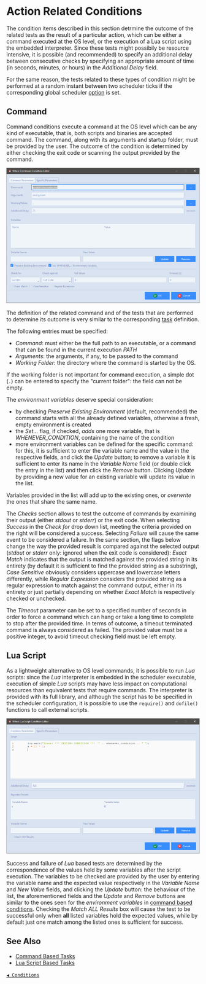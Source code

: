 # Action Related Conditions

The condition items described in this section detrmine the outcome of the related tests as the result of a particular action, which can be either a command executed at the OS level, or the execution of a Lua script using the embedded interpreter. Since these tests might possibily be resource intensive, it is possible (and recommended) to specify an additional delay between consecutive checks by specifying an appropriate amount of time (in seconds, minutes, or hours) in the _Additional Delay_ field.

For the same reason, the tests related to these types of condition might be performed at a random instant between two scheduler ticks if the corresponding global scheduler [option](cfgform.md#scheduler-parameters) is set.


## Command

Command conditions execute a command at the OS level which can be any kind of executable, that is, both scripts and binaries are accepted command. The command, along with its arguments and startup folder, must be provided by the user. The outcome of the condition is determined by either checking the exit code or scanning the output provided by the command.

![WhenCondCommand](graphics/when-cond-command.png)

The definition of the related command and of the tests that are performed to determine its outcome is very similar to the corresponding [task](tasks.md#command) definition.

The following entries must be specified:

* _Command_: must either be the full path to an executable, or a command that can be found in the current execution _PATH_
* _Arguments_: the arguments, if any, to be passed to the command
* _Working Folder_: the directory where the command is started by the OS.

If the working folder is not important for command execution, a simple dot (`.`) can be entered to specify the "current folder": the field can not be empty.

The _environment variables_ deserve special consideration:

* by checking _Preserve Existing Environment_ (default, recommended) the command starts with all the already defined variables, otherwise a fresh, empty environment is created
* the _Set..._ flag, if checked, _adds_ one more variable, that is _WHENEVER_CONDITION_, containing the name of the condition
* more environment variables can be defined for the specific command: for this, it is sufficient to enter the variable name and the value in the respective fields, and click the _Update_ button; to remove a variable it is sufficient to enter its name in the _Variable Name_ field (or double click the entry in the list) and then click the _Remove_ button. Clicking _Update_ by providing a new value for an existing variable will update its value in the list.

Variables provided in the list will add up to the existing ones, or _overwrite_ the ones that share the same name.

The _Checks_ section allows to test the outcome of commands by examining their output (either _stdout_ or _stderr_) or the exit code. When selecting _Success_ in the _Check for_ drop down list, meeting the criteria provided on the right will be considered a success. Selecting _Failure_ will cause the same event to be considered a failure. In the same section, the flags below change the way the provided result is compared against the selected output (_stdout_ or _stderr_ only: ignored when the exit code is considered): _Exact Match_ indicates that the output is matched against the provided string in its entirety (by default it is sufficient to find the provided string as a substring), _Case Sensitive_ obviously considers uppercase and lowercase letters differently, while _Regular Expression_ considers the provided string as a regular expression to match against the command output, either in its entirety or just partially depending on whether _Exact Match_ is respectively checked or unchecked.

The _Timeout_ parameter can be set to a specified number of seconds in order to force a command which can hang or take a long time to complete to stop after the provided time. In terms of outcome, a timeout terminated command is always considered as failed. The provided value must be a positive integer, to avoid timeout checking field must be left empty.


## Lua Script

As a lightweight alternative to OS level commands, it is possible to run _Lua_ scripts: since the _Lua_ interpreter is embedded in the scheduler executable, execution of simple _Lua_ scripts may have less impact on computational resources than equivalent tests that require commands. The interpreter is provided with its full library, and although the script has to be specified in the scheduler configuration, it is possible to use the `require()` and `dofile()` functions to call external scripts.

![WhenCondLua](graphics/when-cond-lua.png)

Success and failure of _Lua_ based tests are determined by the correspondence of the values held by some variables after the script execution. The variables to be checked are provided by the user by entering the variable name and the expected value respectively in the _Variable Name_ and _New Value_ fields, and clicking the _Update_ button: the behaviour of the list, the aforementioned fields and the _Update_ and _Remove_ buttons are similar to the ones seen for the _environment variables_ in [command based conditions](#command). Checking the _Match ALL Results_ box will cause the test to be successful only when **all** listed variables hold the expected values, while by default just one match among the listed ones is sufficient for success.


## See Also

* [Command Based Tasks](tasks.md#command)
* [Lua Script Based Tasks](tasks.md#lua-script)


[`◀ Conditions`](conditions.md)
